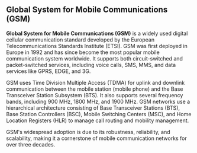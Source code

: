 ## Global System for Mobile Communications (GSM)

**Global System for Mobile Communications (GSM)** is a widely used digital cellular communication standard developed by the European Telecommunications Standards Institute (ETSI). GSM was first deployed in Europe in 1992 and has since become the most popular mobile communication system worldwide. It supports both circuit-switched and packet-switched services, including voice calls, SMS, MMS, and data services like GPRS, EDGE, and 3G.

GSM uses Time Division Multiple Access (TDMA) for uplink and downlink communication between the mobile station (mobile phone) and the Base Transceiver Station Subsystem (BTS). It also supports several frequency bands, including 900 MHz, 1800 MHz, and 1900 MHz. GSM networks use a hierarchical architecture consisting of Base Transceiver Stations (BTS), Base Station Controllers (BSC), Mobile Switching Centers (MSC), and Home Location Registers (HLR) to manage call routing and mobility management.

GSM's widespread adoption is due to its robustness, reliability, and scalability, making it a cornerstone of mobile communication networks for over three decades.